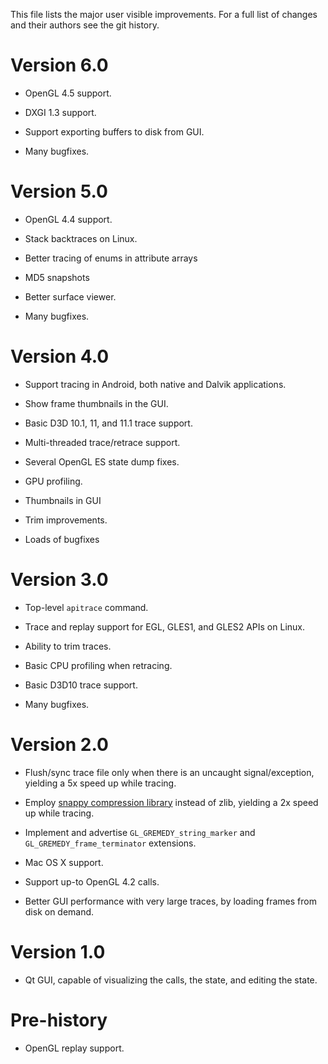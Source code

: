 This file lists the major user visible improvements.  For a full list of changes
and their authors see the git history.


# Version 6.0 #

* OpenGL 4.5 support.

* DXGI 1.3 support.

* Support exporting buffers to disk from GUI.

* Many bugfixes.


# Version 5.0 #

* OpenGL 4.4 support.

* Stack backtraces on Linux.

* Better tracing of enums in attribute arrays

* MD5 snapshots

* Better surface viewer.

* Many bugfixes.


# Version 4.0 #

* Support tracing in Android, both native and Dalvik applications.

* Show frame thumbnails in the GUI.

* Basic D3D 10.1, 11, and 11.1 trace support.

* Multi-threaded trace/retrace support.

* Several OpenGL ES state dump fixes.

* GPU profiling.

* Thumbnails in GUI

* Trim improvements.

* Loads of bugfixes


# Version 3.0 #

* Top-level `apitrace` command.

* Trace and replay support for EGL, GLES1, and GLES2 APIs on Linux.

* Ability to trim traces.

* Basic CPU profiling when retracing.

* Basic D3D10 trace support.

* Many bugfixes.


# Version 2.0 #

* Flush/sync trace file only when there is an uncaught signal/exception,
  yielding a 5x speed up while tracing.

* Employ [snappy compression library](http://code.google.com/p/snappy/) instead
  of zlib, yielding a 2x speed up while tracing.

* Implement and advertise `GL_GREMEDY_string_marker` and
  `GL_GREMEDY_frame_terminator` extensions.

* Mac OS X support.

* Support up-to OpenGL 4.2 calls.

* Better GUI performance with very large traces, by loading frames from disk on
  demand.


# Version 1.0 #

* Qt GUI, capable of visualizing the calls, the state, and editing the state.


# Pre-history #

* OpenGL replay support.
